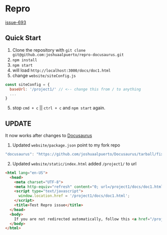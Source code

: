 # Repro
[issue-693](https://github.com/facebook/Docusaurus/issues/693)

## Quick Start

1. Clone the repository with `git clone git@github.com:joshuaalpuerto/repro-docusaurus.git`
2. `npm install`
2. `npm start`
3. will load `http://localhost:3000/docs/doc1.html`
4. change `website/siteConfig.js`

```js
const siteConfig = {
  baseUrl: '/project1/' // <-- change this from / to anything
  ...
}
```
5. stop `cmd + c` || `ctrl + c` and `npm start` again.

## UPDATE

It now works after changes to [Docusaurus](https://github.com/joshuaalpuerto/Docusaurus/tree/fix/base-url-broken-link)

1. Updated `website/package.json` point to my fork repo

```js
"docusaurus": "https://github.com/joshuaalpuerto/Docusaurus/tarball/fix/base-url-broken-link"
```

2. Updated `website/static/index.html` added `/project1/` to url

```html
<html lang="en-US">
  <head>
    <meta charset="UTF-8">
    <meta http-equiv="refresh" content="0; url=/project1/docs/doc1.html">
    <script type="text/javascript">
      window.location.href = '/project1/docs/doc1.html';
    </script>
    <title>Test Repro issue</title>
  </head>
  <body>
    If you are not redirected automatically, follow this <a href="/project1/docs/doc1.html">link</a>.
  </body>
</html>
```


